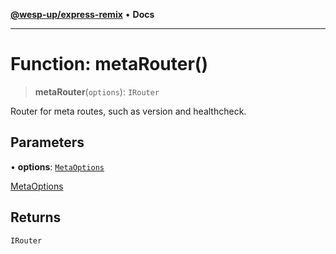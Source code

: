 [**@wesp-up/express-remix**](../README.md) • **Docs**

---

# Function: metaRouter()

> **metaRouter**(`options`): `IRouter`

Router for meta routes, such as version and healthcheck.

## Parameters

• **options**: [`MetaOptions`](../interfaces/MetaOptions.md)

[MetaOptions](../interfaces/MetaOptions.md)

## Returns

`IRouter`
